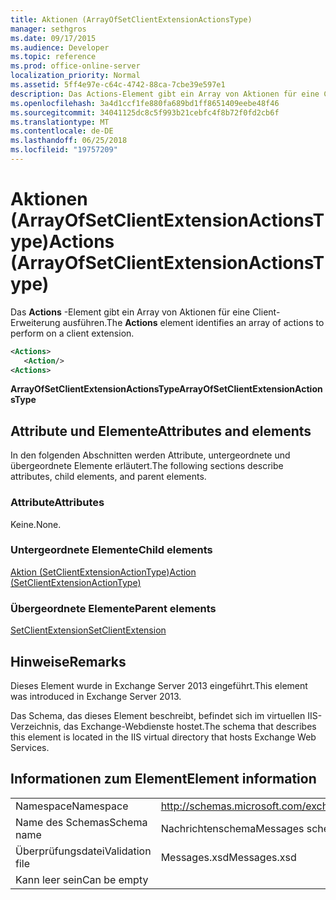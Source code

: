 ```yaml
---
title: Aktionen (ArrayOfSetClientExtensionActionsType)
manager: sethgros
ms.date: 09/17/2015
ms.audience: Developer
ms.topic: reference
ms.prod: office-online-server
localization_priority: Normal
ms.assetid: 5ff4e97e-c64c-4742-88ca-7cbe39e597e1
description: Das Actions-Element gibt ein Array von Aktionen für eine Client-Erweiterung ausführen.
ms.openlocfilehash: 3a4d1ccf1fe880fa689bd1ff8651409eebe48f46
ms.sourcegitcommit: 34041125dc8c5f993b21cebfc4f8b72f0fd2cb6f
ms.translationtype: MT
ms.contentlocale: de-DE
ms.lasthandoff: 06/25/2018
ms.locfileid: "19757209"
---
```

# <a name="actions-arrayofsetclientextensionactionstype"></a><span data-ttu-id="0865f-103">Aktionen (ArrayOfSetClientExtensionActionsType)</span><span class="sxs-lookup"><span data-stu-id="0865f-103">Actions (ArrayOfSetClientExtensionActionsType)</span></span>

<span data-ttu-id="0865f-104">Das **Actions** -Element gibt ein Array von Aktionen für eine Client-Erweiterung ausführen.</span><span class="sxs-lookup"><span data-stu-id="0865f-104">The **Actions** element identifies an array of actions to perform on a client extension.</span></span> 
  
```XML
<Actions>
   <Action/>
<Actions>
```

 <span data-ttu-id="0865f-105">**ArrayOfSetClientExtensionActionsType**</span><span class="sxs-lookup"><span data-stu-id="0865f-105">**ArrayOfSetClientExtensionActionsType**</span></span>
## <a name="attributes-and-elements"></a><span data-ttu-id="0865f-106">Attribute und Elemente</span><span class="sxs-lookup"><span data-stu-id="0865f-106">Attributes and elements</span></span>

<span data-ttu-id="0865f-107">In den folgenden Abschnitten werden Attribute, untergeordnete und übergeordnete Elemente erläutert.</span><span class="sxs-lookup"><span data-stu-id="0865f-107">The following sections describe attributes, child elements, and parent elements.</span></span>
  
### <a name="attributes"></a><span data-ttu-id="0865f-108">Attribute</span><span class="sxs-lookup"><span data-stu-id="0865f-108">Attributes</span></span>

<span data-ttu-id="0865f-109">Keine.</span><span class="sxs-lookup"><span data-stu-id="0865f-109">None.</span></span>
  
### <a name="child-elements"></a><span data-ttu-id="0865f-110">Untergeordnete Elemente</span><span class="sxs-lookup"><span data-stu-id="0865f-110">Child elements</span></span>

[<span data-ttu-id="0865f-111">Aktion (SetClientExtensionActionType)</span><span class="sxs-lookup"><span data-stu-id="0865f-111">Action (SetClientExtensionActionType)</span></span>](action-setclientextensionactiontype.md)
  
### <a name="parent-elements"></a><span data-ttu-id="0865f-112">Übergeordnete Elemente</span><span class="sxs-lookup"><span data-stu-id="0865f-112">Parent elements</span></span>

[<span data-ttu-id="0865f-113">SetClientExtension</span><span class="sxs-lookup"><span data-stu-id="0865f-113">SetClientExtension</span></span>](setclientextension.md)
  
## <a name="remarks"></a><span data-ttu-id="0865f-114">Hinweise</span><span class="sxs-lookup"><span data-stu-id="0865f-114">Remarks</span></span>

<span data-ttu-id="0865f-115">Dieses Element wurde in Exchange Server 2013 eingeführt.</span><span class="sxs-lookup"><span data-stu-id="0865f-115">This element was introduced in Exchange Server 2013.</span></span>
  
<span data-ttu-id="0865f-116">Das Schema, das dieses Element beschreibt, befindet sich im virtuellen IIS-Verzeichnis, das Exchange-Webdienste hostet.</span><span class="sxs-lookup"><span data-stu-id="0865f-116">The schema that describes this element is located in the IIS virtual directory that hosts Exchange Web Services.</span></span>
  
## <a name="element-information"></a><span data-ttu-id="0865f-117">Informationen zum Element</span><span class="sxs-lookup"><span data-stu-id="0865f-117">Element information</span></span>

|||
|:-----|:-----|
|<span data-ttu-id="0865f-118">Namespace</span><span class="sxs-lookup"><span data-stu-id="0865f-118">Namespace</span></span>  <br/> |http://schemas.microsoft.com/exchange/services/2006/messages  <br/> |
|<span data-ttu-id="0865f-119">Name des Schemas</span><span class="sxs-lookup"><span data-stu-id="0865f-119">Schema name</span></span>  <br/> |<span data-ttu-id="0865f-120">Nachrichtenschema</span><span class="sxs-lookup"><span data-stu-id="0865f-120">Messages schema</span></span>  <br/> |
|<span data-ttu-id="0865f-121">Überprüfungsdatei</span><span class="sxs-lookup"><span data-stu-id="0865f-121">Validation file</span></span>  <br/> |<span data-ttu-id="0865f-122">Messages.xsd</span><span class="sxs-lookup"><span data-stu-id="0865f-122">Messages.xsd</span></span>  <br/> |
|<span data-ttu-id="0865f-123">Kann leer sein</span><span class="sxs-lookup"><span data-stu-id="0865f-123">Can be empty</span></span>  <br/> ||
   

